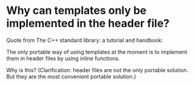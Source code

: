
# Why can templates only be implemented in the header file?

Quote from The C++ standard library: a tutorial and handbook:

The only portable way of using templates at the moment is to implement them in header files by using inline functions.

Why is this?
(Clarification: header files are not the only portable solution. But they are the most convenient portable solution.)

        